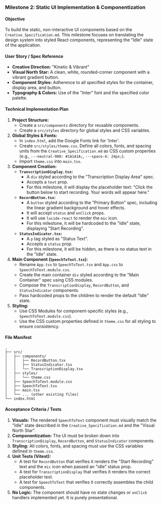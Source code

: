 ### Milestone 2: Static UI Implementation & Componentization
#### Objective
To build the static, non-interactive UI components based on the `Creative_Specification.md`. This milestone focuses on translating the design system into styled React components, representing the "Idle" state of the application.

#### User Story / Spec Reference
*   **Creative Direction:** "Kinetic & Vibrant"
*   **Visual North Star:** A clean, white, rounded-corner component with a vibrant gradient button.
*   **Component Styles:** Adherence to all specified styles for the container, display area, and button.
*   **Typography & Colors:** Use of the "Inter" font and the specified color palette.

#### Technical Implementation Plan

1.  **Project Structure:**
    *   Create a `src/components` directory for reusable components.
    *   Create a `src/styles` directory for global styles and CSS variables.
2.  **Global Styles & Fonts:**
    *   In `index.html`, add the Google Fonts link for 'Inter'.
    *   Create `src/styles/theme.css`. Define all colors, fonts, and spacing units from the `Creative_Specification.md` as CSS custom properties (e.g., `---neutral-900: #1A1A1A;`, `---space-4: 24px;`).
    *   Import `theme.css` into `main.tsx`.
3.  **Component Creation:**
    *   **`TranscriptionDisplay.tsx`:**
        *   A `div` styled according to the "Transcription Display Area" spec.
        *   Accepts a `text` prop.
        *   For this milestone, it will display the placeholder text: "Click the button below to start recording. Your words will appear here."
    *   **`RecordButton.tsx`:**
        *   A `button` styled according to the "Primary Button" spec, including the linear gradient background and hover effects.
        *   It will accept `status` and `onClick` props.
        *   It will use `lucide-react` to render the `mic` icon.
        *   For this milestone, it will be hardcoded to the "Idle" state, displaying "Start Recording".
    *   **`StatusIndicator.tsx`:**
        *   A `p` tag styled as "Status Text".
        *   Accepts a `status` prop.
        *   For this milestone, it will be hidden, as there is no status text in the "Idle" state.
4.  **Main Component (`SpeechToText.tsx`):**
    *   Rename `App.tsx` to `SpeechToText.tsx` and `App.css` to `SpeechToText.module.css`.
    *   Create the main container `div` styled according to the "Main Container" spec using CSS modules.
    *   Compose the `TranscriptionDisplay`, `RecordButton`, and `StatusIndicator` components.
    *   Pass hardcoded props to the children to render the default "Idle" state.
5.  **Styling:**
    *   Use CSS Modules for component-specific styles (e.g., `SpeechToText.module.css`).
    *   Use the CSS custom properties defined in `theme.css` for all styling to ensure consistency.

#### File Manifest
```
.
├── src/
│   ├── components/
│   │   ├── RecordButton.tsx
│   │   ├── StatusIndicator.tsx
│   │   └── TranscriptionDisplay.tsx
│   ├── styles/
│   │   └── theme.css
│   ├── SpeechToText.module.css
│   ├── SpeechToText.tsx
│   ├── main.tsx
│   └── ... (other existing files)
└── index.html
```

#### Acceptance Criteria / Tests
1.  **Visuals:** The rendered `SpeechToText` component must visually match the "Idle" state described in the `Creative_Specification.md` and the "Visual North Star".
2.  **Componentization:** The UI must be broken down into `TranscriptionDisplay`, `RecordButton`, and `StatusIndicator` components.
3.  **Styling:** All colors, fonts, and spacing must use the CSS variables defined in `theme.css`.
4.  **Unit Tests (Vitest):**
    *   A test for `RecordButton` that verifies it renders the "Start Recording" text and the `mic` icon when passed an "idle" status prop.
    *   A test for `TranscriptionDisplay` that verifies it renders the correct placeholder text.
    *   A test for `SpeechToText` that verifies it correctly assembles the child components.
5.  **No Logic:** The component should have no state changes or `onClick` handlers implemented yet. It is purely presentational.
